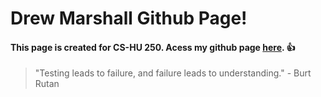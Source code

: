 # **Drew Marshall** Github Page!

#### This page is created for CS-HU 250. Acess my github page [here](https://github.com/drewmarshallboisestate). 👍

> "Testing leads to failure, and failure leads to understanding." - Burt Rutan

